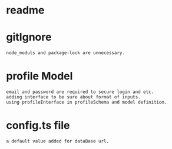 # readme
# gitIgnore
    node_moduls and package-lock are unnecessary.
# profile Model
    email and password are required to secure login and etc.
    adding interface to be sure about format of inputs.
    using profileInterface in profileSchema and model definition.

# config.ts file
    a default value added for dataBase url.